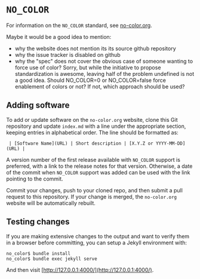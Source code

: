 # `NO_COLOR`

For information on the `NO_COLOR` standard, see
[no-color.org](http://no-color.org).

Maybe it would be a good idea to mention:

- why the website does not mention its its source github repository
- why the issue tracker is disabled on github
- why the "spec" does not cover the obvious case of someone wanting to force use of color? Sorry, but while the initiative to propose standardization is awesome, leaving half of the problem undefined is not a good idea. Should NO_COLOR=0 or NO_COLOR=false force enablement of colors or not? If not, which approach should be used?

## Adding software

To add or update software on the `no-color.org` website, clone this Git
repository and update `index.md` with a line under the appropriate section,
keeping entries in alphabetical order.
The line should be formatted as:

     | [Software Name](URL) | Short description | [X.Y.Z or YYYY-MM-DD](URL) |

A version number of the first release available with `NO_COLOR` support is
preferred, with a link to the release notes for that version.
Otherwise, a date of the commit when `NO_COLOR` support was added can be used
with the link pointing to the commit.

Commit your changes, push to your cloned repo, and then submit a pull request
to this repository.
If your change is merged, the `no-color.org` website will be automatically
rebuilt.

## Testing changes

If you are making extensive changes to the output and want to verify them in a
browser before committing, you can setup a Jekyll environment with:

	no_color$ bundle install
	no_color$ bundle exec jekyll serve

And then visit
[http://127.0.0.1:4000/](http://127.0.0.1:4000/).
